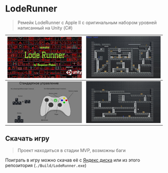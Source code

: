 # LodeRunner
> Ремейк LodeRunner c Apple II c оригинальным набором уровней написанный на Unity (С#)

|![](./screenshots/LodeRunner2.jpg)|![](./screenshots/LodeRunner.jpg)|
|-|-|
|![](./screenshots/LodeRunner3.jpg)|![](./screenshots/LodeRunner4.gif)|

## Скачать игру
> Проект находиться в стадии MVP, возможны баги

Поиграть в игру можно скачав её с [Яндекс диска](https://disk.yandex.ru/d/oOdavKi8i_L46Q) или из этого репозитория (`./Build/LodeRunner.exe`)